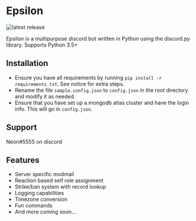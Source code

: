 # Epsilon
![latest release](https://img.shields.io/badge/latest%20release-0.4.0-brightgreen.svg)

Epsilon is a multipurpose discord bot written in Python using the discord.py library.
Supports Python 3.5+

## Installation
* Ensure you have all requirements by running `pip install -r requirements.txt`. See notice for extra steps.
* Rename the file `sample.config.json` to `config.json` in the root directory and modify it as needed.
* Ensure that you have set up a mongodb atlas cluster and have the login info. This will go in `config.json`.

## Support
Neon#5555 on discord

## Features
* Server specific modmail
* Reaction based self role assignment
* Strike/ban system with record lookup
* Logging capabilities
* Timezone conversion
* Fun commands
* And more coming soon...
